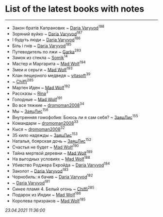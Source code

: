 # List of the latest books with notes
---

* Закон братів Капранових ~ [Daria Varyvod](users/829/829893410524253-facebook)<sup>188</sup>
* Зоряний вуйко ~ [Daria Varyvod](users/829/829893410524253-facebook)<sup>187</sup>
* І будуть люди ~ [Daria Varyvod](users/829/829893410524253-facebook)<sup>186</sup>
* Біль і гнів ~ [Daria Varyvod](users/829/829893410524253-facebook)<sup>185</sup>
* Путеводитель по лжи ~ [Garka](users/115/115753719718250012620-google)<sup>283</sup>
* Замок из стекла ~ [Somik](users/100/100006761945842-facebook)<sup>14</sup>
* Мастер и Маргарита ~ [Mad Wolf](users/947/94738840-vkontakte)<sup>194</sup>
* Змеи и серьги ~ [Mad Wolf](users/947/94738840-vkontakte)<sup>193</sup>
* Клан пещерного медведя ~ [vitasoft](users/474/47446642-vkontakte)<sup>39</sup>
*  ~ [Chiffi](users/105/105831994080785626680-google)<sup>285</sup>
* Мартен Иден ~ [Mad Wolf](users/947/94738840-vkontakte)<sup>192</sup>
* Рассказы ~ [Rina](users/102/102857111133378678801-google)<sup>3</sup>
* Голодные ~ [Mad Wolf](users/947/94738840-vkontakte)<sup>191</sup>
* Во все тяжкие ~ [dromoman2008](users/444/44461886-yandex)<sup>34</sup>
* Мы ~ [ЗаяцЛис](users/112/112388384595246311466-google)<sup>156</sup>
* Внутренняя гомофобия: Боюсь ли я сам себя? ~ [ЗаяцЛис](users/112/112388384595246311466-google)<sup>155</sup>
* Командарм ~ [dromoman2008](users/444/44461886-yandex)<sup>33</sup>
* Кыся ~ [dromoman2008](users/444/44461886-yandex)<sup>32</sup>
* 35 кило надежды ~ [ЗаяцЛис](users/112/112388384595246311466-google)<sup>153</sup>
* Наталья, боярская дочь ~ [ЗаяцЛис](users/112/112388384595246311466-google)<sup>152</sup>
* Счастья не будет ~ [Mad Wolf](users/947/94738840-vkontakte)<sup>190</sup>
* Тайна мертвой деревни ~ [Mad Wolf](users/947/94738840-vkontakte)<sup>189</sup>
* На выгодных условиях ~ [Mad Wolf](users/947/94738840-vkontakte)<sup>188</sup>
* Убивство Роджера Екройда ~ [Daria Varyvod](users/829/829893410524253-facebook)<sup>184</sup>
* Заколот ~ [Daria Varyvod](users/829/829893410524253-facebook)<sup>183</sup>
* Чорнобиль: я бачив ~ [Daria Varyvod](users/829/829893410524253-facebook)<sup>182</sup>
*  ~ [Daria Varyvod](users/829/829893410524253-facebook)<sup>181</sup>
* Синее пламя 4. Белый огонь ~ [Chiffi](users/105/105831994080785626680-google)<sup>285</sup>
* Подарок из Индии ~ [Mad Wolf](users/947/94738840-vkontakte)<sup>186</sup>
* Королева призраков ~ [Mad Wolf](users/947/94738840-vkontakte)<sup>185</sup>


_23.04.2021 11:36:00_
